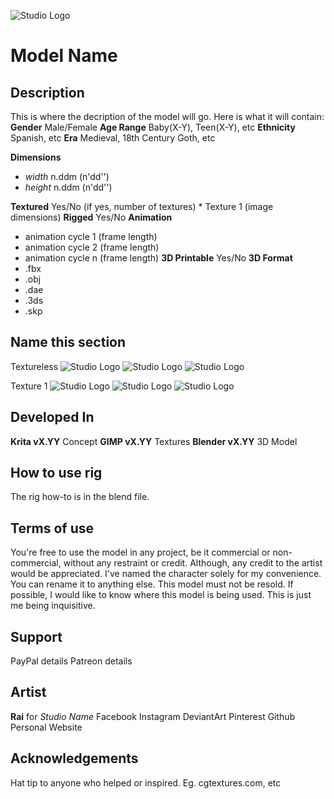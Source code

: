 ![Studio Logo](/images/logo.png)

# Model Name

## Description
This is where the decription of the model will go. Here is what it will contain:
**Gender** Male/Female
**Age Range** Baby(X-Y), Teen(X-Y), etc
**Ethnicity** Spanish, etc
**Era** Medieval, 18th Century Goth, etc

**Dimensions**
  * _width_ n.ddm (n'dd'')
  * _height_ n.ddm (n'dd'')
  
**Textured** Yes/No (if yes, number of textures)
	* Texture 1 (image dimensions)
**Rigged** Yes/No
**Animation**
  * animation cycle 1 (frame length)
  * animation cycle 2 (frame length)
  * animation cycle n (frame length)
**3D Printable** Yes/No
**3D Format**
  * .fbx
  * .obj
  * .dae
  * .3ds
  * .skp
  
## Name this section
Textureless
![Studio Logo](/images/3q.png)
![Studio Logo](/images/front.png)
![Studio Logo](/images/side.png)

Texture 1
![Studio Logo](/images/3q.png)
![Studio Logo](/images/front.png)
![Studio Logo](/images/side.png)
  
## Developed In
**Krita vX.YY** Concept
**GIMP vX.YY** Textures
**Blender vX.YY** 3D Model

## How to use rig
The rig how-to is in the blend file.

## Terms of use
You're free to use the model in any project, be it commercial or non-commercial,
without any restraint or credit. Although, any credit to the artist would be
appreciated.
I've named the character solely for my convenience. You can rename it to anything
else.
This model must not be resold.
If possible, I would like to know where this model is being used. This is just me
being inquisitive.

## Support
PayPal details
Patreon details

## Artist
**Rai** for *Studio Name*
Facebook
Instagram
DeviantArt
Pinterest
Github
Personal Website

## Acknowledgements
Hat tip to anyone who helped or inspired.
Eg. cgtextures.com, etc